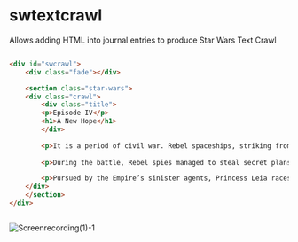 # swtextcrawl
Allows adding HTML into journal entries to produce Star Wars Text Crawl

```html

<div id="swcrawl">
    <div class="fade"></div>

    <section class="star-wars">
    <div class="crawl">
        <div class="title">
        <p>Episode IV</p>
        <h1>A New Hope</h1>
        </div>
        
        <p>It is a period of civil war. Rebel spaceships, striking from a hidden base, have won their first victory against the evil Galactic Empire.</p>
        
        <p>During the battle, Rebel spies managed to steal secret plans to the Empire’s ultimate weapon, the DEATH STAR, an armored space station with enough power to destroy an entire planet.</p>

        <p>Pursued by the Empire’s sinister agents, Princess Leia races home aboard her starship, custodian of the stolen plans that can save her people and restore freedom to the galaxy….</p>
    </div>
    </section>
</div>



```


![Screenrecording(1)-1](https://user-images.githubusercontent.com/192591/114769133-a6537880-9d1e-11eb-9c73-921db5b209a3.gif)





